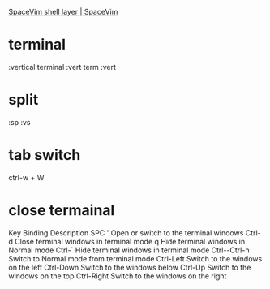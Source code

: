 [SpaceVim shell layer | SpaceVim](https://spacevim.org/layers/shell/)

# terminal
:vertical terminal
:vert term
:vert

# split
:sp
:vs

# tab switch
ctrl-w + W

# close termainal


Key Binding	Description
SPC '	Open or switch to the terminal windows
Ctrl-d	Close terminal windows in terminal mode
q	Hide terminal windows in Normal mode
Ctrl-`	Hide terminal windows in terminal mode
Ctrl-\-Ctrl-n	Switch to Normal mode from terminal mode
Ctrl-Left	Switch to the windows on the left
Ctrl-Down	Switch to the windows below
Ctrl-Up	Switch to the windows on the top
Ctrl-Right	Switch to the windows on the right